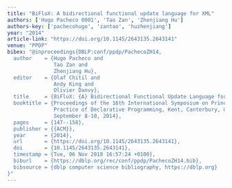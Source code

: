 ```yaml
---
title: "BiFluX: A bidirectional functional update language for XML"
authors: ['Hugo Pacheco 0001', 'Tao Zan', 'Zhenjiang Hu']
authors-key: ['pachecohugo', 'zantao', 'huzhenjiang']
year: "2014"
article-link: "https://doi.org/10.1145/2643135.2643141"
venue: "PPDP"
bibex: "@inproceedings{DBLP:conf/ppdp/PachecoZH14,
  author    = {Hugo Pacheco and
               Tao Zan and
               Zhenjiang Hu},
  editor    = {Olaf Chitil and
               Andy King and
               Olivier Danvy},
  title     = {BiFluX: {A} Bidirectional Functional Update Language for {XML}},
  booktitle = {Proceedings of the 16th International Symposium on Principles and
               Practice of Declarative Programming, Kent, Canterbury, United Kingdom,
               September 8-10, 2014},
  pages     = {147--158},
  publisher = {{ACM}},
  year      = {2014},
  url       = {https://doi.org/10.1145/2643135.2643141},
  doi       = {10.1145/2643135.2643141},
  timestamp = {Tue, 06 Nov 2018 16:57:24 +0100},
  biburl    = {https://dblp.org/rec/conf/ppdp/PachecoZH14.bib},
  bibsource = {dblp computer science bibliography, https://dblp.org}
}"
---
```

